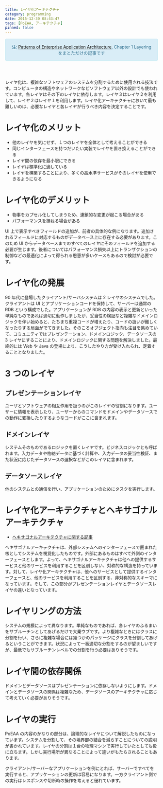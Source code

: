 ```yaml
---
title: レイヤ化アーキテクチャ
category: programming
date: 2015-12-30 08:43:47
tags: [PoEAA, アーキテクチャ]
pinned: false
---
```


<style>
<!--
    .alert-info {
        text-align: center;
        border: 1px solid;
        padding: 15px;
        border-radius: 4px;
        color: #31708f;
        background-color: #d9edf7;
        border-color: #bce8f1;
        margin-bottom: 60px;
    }
-->
</style>

<div class="alert alert-info text-center">
注: <a href="http://amzn.to/1mpcTTA">Patterns of Enterprise Application Architecture</a>, Chapter 1 Layering をまとただけの記事です
</div>

レイヤ化は、複雑なソフトウェアのシステムを分割するために使用される技法です。コンピュータの構造やネットワークなどソフトウェア以外の設計でも使われています。各レイヤはその下のレイヤに依存します。レイヤ３はレイヤ２を利用して、レイヤ２はレイヤ１を利用します。レイヤ化アーキテクチャにおいて最も難しいのは、必要なレイヤと各レイヤが行うべき内容を決定することです。

# レイヤ化のメリット

- 他のレイヤを気にせず、１つのレイヤを全体として考えることができる
- 同じインターフェースを持つだいたい実装でレイヤを置き換えることができる
- レイヤ間の依存を最小限にできる
- レイヤは標準化に適している
- レイヤを構築することにより、多くの高水準サービスがそのレイヤを使用できるようになる

# レイヤ化のデメリット

- 物事をカプセル化してしまうため、連鎖的な変更が起こる場合がある
- パフォーマンスを損ねる場合がある

UI 上で表示すべきフィールドの追加が、前者の具体的な例になります。追加されるフィールドに対応するものがデータベース上に存在する必要があります。このため UI からデータベースまでのすべてのレイヤにそのフィールドを追加する必要が生じます。後者についてはパフォーマンス損失以上にトランザクションの制御などの最適化によって得られる恩恵が多いケースもあるので検討が必要です。

# レイヤ化の発展

90 年代に登場したクライアント/サーバシステムは 2 レイヤのシステムでした。クライアントは UI とアプリケーションコードを保持して、サーバーは通常の RDB という構成でした。アプリケーションが RDB の内容の表示と更新といった単純なものであれば適切に動作しましたが、妥当性の検証など複雑なドメインロジックを伴い始めると、たちまち重複コードが増えたり、コードの扱いが難しくなったりする局面がでてきました。そのころオブジェクト指向も注目を集めていて、コミュニティではプレゼンテーション、ドメインロジック、データソースの 3 レイヤにすることにより、ドメインロジックに関する問題を解決しました。最終的には Web や Java の登場により、こうしたやり方が受け入れられ、定着することとなりました。

# 3 つのレイヤ

## プレゼンテーションレイヤ

ユーザとソフトウェアの相互作用を扱うのがこのレイヤの役割になります。ユーザーに情報を表示したり、ユーザーからのコマンドをドメインやデータソースでの動作に変換したりするようなコードがここに含まれます。

## ドメインレイヤ

システムそのものであるロジックを置くレイヤです。ビジネスロジックとも呼ばれます。入力データや格納データに基づく計算や、入力データの妥当性検証、また状況に応じたデータソースの選択などがこのレイヤに含まれます。

## データソースレイヤ

他のシステムとの通信を行い、アプリケーションのためにタスクを実行します。

# レイヤ化アーキテクチャとヘキサゴナルアーキテクチャ

- [ヘキサゴナルアーキテクチャに関する記事](http://blog.tai2.net/hexagonal_architexture.html)

ヘキサゴナルアーキテクチャは、外部システムへのインターフェースで囲まれた核としてシステムを視覚化したものです。外部にあるものはすべて外側のインターフェースとします。よって、ヘキサゴナルアーキテクチャは他への提供するサービスと他のサービスを利用することを区別しない、対称的な構造を持っています。対して、レイヤ化アーキテクチャは、他へのサービスとして提供するインターフェースと、他のサービスを利用することを区別する、非対称的なスキーマになっています。そして、この部分がプレゼンテーションレイヤとデータソースレイヤの違いとなっています。

# レイヤリングの方法

システムの規模によって異なります。単純なものであれば、各レイヤのふるまいをサブルーチンとしてあげるだけで大乗ウブです。より複雑なときにはクラスに分割を行い、さらに複雑な場合には幾つかのパッケージにクラスを分割してあげるということができます。状況によって一番適切な分割をするのが望ましいですが、最低でもサブルーチンレベルでの分割を行う必要はありそうです。

# レイヤ間の依存関係

ドメインとデータソースはプレゼンテーションに依存しないようにします。ドメインとデータソースの関係は複雑なため、データソースのアーキテクチャに応じて考えていく必要がありそうです。

# レイヤの実行

PoEAA の内容のかなりの部分は、論理的なレイヤについて解説したものになっています。システムを分割して、その境界部の結合を減らすことについての説明が書かれています。レイヤの分割は１台の物理マシンで実行していたとしても役に立ちます。しかし実行場所が異なることによって違いがもたらされることもあります。

クライアント/サーバーなアプリケーションを例にとれば、サーバーですべてを実行すると、アプリケーションの更新は容易になります。一方クライアント側での実行はレスポンスや切断時の操作を考えると優れています。
